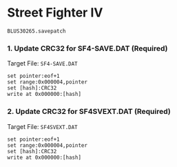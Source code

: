 #  Street Fighter IV 

`BLUS30265.savepatch`

### 1. Update CRC32 for SF4-SAVE.DAT (Required)

Target File: `SF4-SAVE.DAT`

```
set pointer:eof+1
set range:0x000004,pointer
set [hash]:CRC32
write at 0x000000:[hash]
```

### 2. Update CRC32 for SF4SVEXT.DAT (Required)

Target File: `SF4SVEXT.DAT`

```
set pointer:eof+1
set range:0x000004,pointer
set [hash]:CRC32
write at 0x000000:[hash]
```


